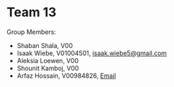 # Team 13
Group Members:
- Shaban Shala, V00
- Isaak Wiebe, V01004501, isaak.wiebe5@gmail.com
- Aleksia Loewen, V00
- Shounit Kamboj, V00
- Arfaz Hossain, V00984826, [Email](mailto:contact@arfazhxss.ca)
